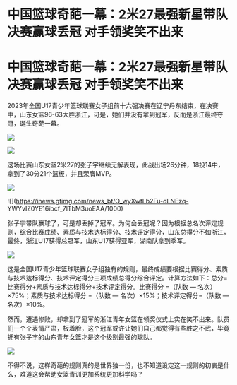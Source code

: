 # 中国篮球奇葩一幕：2米27最强新星带队决赛赢球丢冠 对手领奖笑不出来

# 中国篮球奇葩一幕：2米27最强新星带队决赛赢球丢冠 对手领奖笑不出来

2023年全国U17青少年篮球联赛女子组前十六强决赛在辽宁丹东结束，在决赛中，山东女篮96-63大胜浙江，可是，她们并没有拿到冠军，反而是浙江最终夺冠，诞生奇葩一幕。

![](https://inews.gtimg.com/news_bt/O0koU6U03dYnBOM3fcdzfjeiS9Oj3VsGcU7qgytmkJBQ8AA/1000)

![](https://inews.gtimg.com/news_bt/OefiSfZQ_uRVAk7om18YXzsME0Get6O3lqbU5ThCFdsJYAA/1000)

这场比赛山东女篮2米27的张子宇继续无解表现，此战出场26分钟，18投14中，拿到了30分21个篮板，并且荣膺MVP。

![](https://inews.gtimg.com/news_bt/OOZKnt5woZqz3n428bEynK07EhtjmW682Qs609pvSf7NkAA/1000)

![](https://inews.gtimg.com/news_bt/O_wyXwtLb2Fu-dLNEzq-
YWYvIZ0YE16ibcf_7lTbM3uoEAA/1000)

张子宇带队赢球了，可是却丢掉了冠军。为何会丢冠呢？因为根据总名次评定规则，综合比赛成绩、素质与技术达标得分、技术评定得分，山东总得分不如浙江，最终，浙江U17获得总冠军，山东U17获得亚军，湖南队拿到季军。

![](https://inews.gtimg.com/news_bt/OqILdOcaralVTQRFqdi_9ToCKASxKwF_Onlmy29pSxBtAAA/1000)

这是全国U17青少年篮球联赛女子组独有的规则，最终成绩要根据比赛得分、素质与技术达标得分、技术评定得分三项成绩总得分综合评定。计算方法如下：总分=比赛得分+素质与技术达标得分+技术评定得分。比赛得分
=（队数 — 名次）×75%；素质与技术达标得分 =（队数 — 名次）×15%；技术评定得分=（队数 — 名次）×10%。

然而，遭遇惨败，却拿到了冠军的浙江青年女篮在领奖仪式上实在笑不出来。队员们一个个表情严肃，板着脸，这个冠军或许让她们自己都觉得有些胜之不武，毕竟拥有张子宇的山东青年女篮才是这个级别最强的球队。

![](https://inews.gtimg.com/news_bt/OwDhcy362Q3d6CiXsAucfGwgMid1JlLo23EUDk4moxg0cAA/1000)

不得不说，这样奇葩的规则真的是世界独一份，也不知道设定这一规则的初衷是什么，难道这会帮助女篮青训更加系统更加科学吗？

